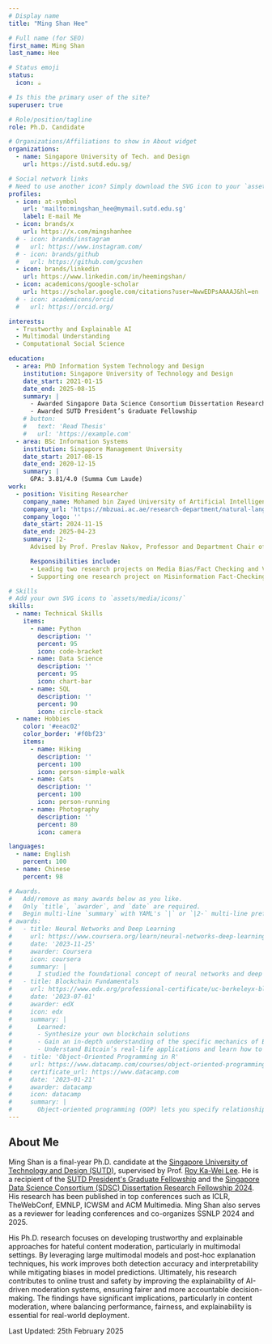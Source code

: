 ```yaml
---
# Display name
title: "Ming Shan Hee"

# Full name (for SEO)
first_name: Ming Shan
last_name: Hee

# Status emoji
status:
  icon: ☕️

# Is this the primary user of the site?
superuser: true

# Role/position/tagline
role: Ph.D. Candidate

# Organizations/Affiliations to show in About widget
organizations:
  - name: Singapore University of Tech. and Design
    url: https://istd.sutd.edu.sg/

# Social network links
# Need to use another icon? Simply download the SVG icon to your `assets/media/icons/` folder.
profiles:
  - icon: at-symbol
    url: 'mailto:mingshan_hee@mymail.sutd.edu.sg'
    label: E-mail Me
  - icon: brands/x
    url: https://x.com/mingshanhee
  # - icon: brands/instagram
  #   url: https://www.instagram.com/
  # - icon: brands/github
  #   url: https://github.com/gcushen
  - icon: brands/linkedin
    url: https://www.linkedin.com/in/heemingshan/
  - icon: academicons/google-scholar
    url: https://scholar.google.com/citations?user=NwwEDPsAAAAJ&hl=en
  # - icon: academicons/orcid
  #   url: https://orcid.org/

interests:
  - Trustworthy and Explainable AI
  - Multimodal Understanding
  - Computational Social Science

education:
  - area: PhD Information System Technology and Design
    institution: Singapore University of Technology and Design
    date_start: 2021-01-15
    date_end: 2025-08-15
    summary: |
      - Awarded Singapore Data Science Consortium Dissertation Research Fellowship
      - Awarded SUTD President’s Graduate Fellowship
    # button:
    #   text: 'Read Thesis'
    #   url: 'https://example.com'
  - area: BSc Information Systems
    institution: Singapore Management University
    date_start: 2017-08-15
    date_end: 2020-12-15
    summary: |
      GPA: 3.81/4.0 (Summa Cum Laude)
work:
  - position: Visiting Researcher
    company_name: Mohamed bin Zayed University of Artificial Intelligence
    company_url: 'https://mbzuai.ac.ae/research-department/natural-language-processing-department/'
    company_logo: ''
    date_start: 2024-11-15
    date_end: 2025-04-23
    summary: |2-
      Advised by Prof. Preslav Nakov, Professor and Department Chair of Natural Language Processing.

      Responsibilities include:
      - Leading two research projects on Media Bias/Fact Checking and Visual Question Answering
      - Supporting one research project on Misinformation Fact-Checking

# Skills
# Add your own SVG icons to `assets/media/icons/`
skills:
  - name: Technical Skills
    items:
      - name: Python
        description: ''
        percent: 95
        icon: code-bracket
      - name: Data Science
        description: ''
        percent: 95
        icon: chart-bar
      - name: SQL
        description: ''
        percent: 90
        icon: circle-stack
  - name: Hobbies
    color: '#eeac02'
    color_border: '#f0bf23'
    items:
      - name: Hiking
        description: ''
        percent: 100
        icon: person-simple-walk
      - name: Cats
        description: ''
        percent: 100
        icon: person-running
      - name: Photography
        description: ''
        percent: 80
        icon: camera

languages:
  - name: English
    percent: 100
  - name: Chinese
    percent: 98

# Awards.
#   Add/remove as many awards below as you like.
#   Only `title`, `awarder`, and `date` are required.
#   Begin multi-line `summary` with YAML's `|` or `|2-` multi-line prefix and indent 2 spaces below.
# awards:
#   - title: Neural Networks and Deep Learning
#     url: https://www.coursera.org/learn/neural-networks-deep-learning
#     date: '2023-11-25'
#     awarder: Coursera
#     icon: coursera
#     summary: |
#       I studied the foundational concept of neural networks and deep learning. By the end, I was familiar with the significant technological trends driving the rise of deep learning; build, train, and apply fully connected deep neural networks; implement efficient (vectorized) neural networks; identify key parameters in a neural network’s architecture; and apply deep learning to your own applications.
#   - title: Blockchain Fundamentals
#     url: https://www.edx.org/professional-certificate/uc-berkeleyx-blockchain-fundamentals
#     date: '2023-07-01'
#     awarder: edX
#     icon: edx
#     summary: |
#       Learned:
#       - Synthesize your own blockchain solutions
#       - Gain an in-depth understanding of the specific mechanics of Bitcoin
#       - Understand Bitcoin’s real-life applications and learn how to attack and destroy Bitcoin, Ethereum, smart contracts and Dapps, and alternatives to Bitcoin’s Proof-of-Work consensus algorithm
#   - title: 'Object-Oriented Programming in R'
#     url: https://www.datacamp.com/courses/object-oriented-programming-with-s3-and-r6-in-r
#     certificate_url: https://www.datacamp.com
#     date: '2023-01-21'
#     awarder: datacamp
#     icon: datacamp
#     summary: |
#       Object-oriented programming (OOP) lets you specify relationships between functions and the objects that they can act on, helping you manage complexity in your code. This is an intermediate level course, providing an introduction to OOP, using the S3 and R6 systems. S3 is a great day-to-day R programming tool that simplifies some of the functions that you write. R6 is especially useful for industry-specific analyses, working with web APIs, and building GUIs.
---
```

## About Me

Ming Shan is a final-year Ph.D. candidate at the [Singapore University of Technology and Design (SUTD)](https://istd.sutd.edu.sg/), supervised by Prof. [Roy Ka-Wei Lee](https://info.roylee.sg/). He is a recipient of the [SUTD President's Graduate Fellowship](https://www.sutd.edu.sg/admissions/graduate/scholarship/sutd-graduate-fellowships-scholarships/) and the [Singapore Data Science Consortium (SDSC) Dissertation Research Fellowship 2024](https://sdsc.sg/fellowship/). His research has been published in top conferences such as ICLR, TheWebConf, EMNLP, ICWSM and ACM Multimedia. Ming Shan also serves as a reviewer for leading conferences and co-organizes SSNLP 2024 and 2025.

His Ph.D. research focuses on developing trustworthy and explainable approaches for hateful content moderation, particularly in multimodal settings. By leveraging large multimodal models and post-hoc explanation techniques, his work improves both detection accuracy and interpretability while mitigating biases in model predictions. Ultimately, his research contributes to online trust and safety by improving the explainability of AI-driven moderation systems, ensuring fairer and more accountable decision-making. The findings have significant implications, particularly in content moderation, where balancing performance, fairness, and explainability is essential for real-world deployment.

Last Updated: 25th February 2025